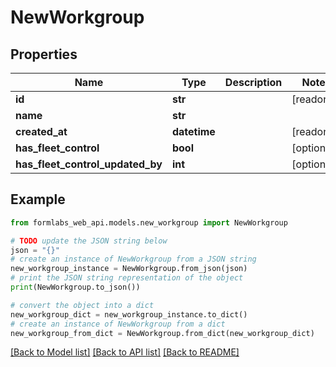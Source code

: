 # NewWorkgroup


## Properties

Name | Type | Description | Notes
------------ | ------------- | ------------- | -------------
**id** | **str** |  | [readonly] 
**name** | **str** |  | 
**created_at** | **datetime** |  | [readonly] 
**has_fleet_control** | **bool** |  | [optional] 
**has_fleet_control_updated_by** | **int** |  | [optional] 

## Example

```python
from formlabs_web_api.models.new_workgroup import NewWorkgroup

# TODO update the JSON string below
json = "{}"
# create an instance of NewWorkgroup from a JSON string
new_workgroup_instance = NewWorkgroup.from_json(json)
# print the JSON string representation of the object
print(NewWorkgroup.to_json())

# convert the object into a dict
new_workgroup_dict = new_workgroup_instance.to_dict()
# create an instance of NewWorkgroup from a dict
new_workgroup_from_dict = NewWorkgroup.from_dict(new_workgroup_dict)
```
[[Back to Model list]](../README.md#documentation-for-models) [[Back to API list]](../README.md#documentation-for-api-endpoints) [[Back to README]](../README.md)


